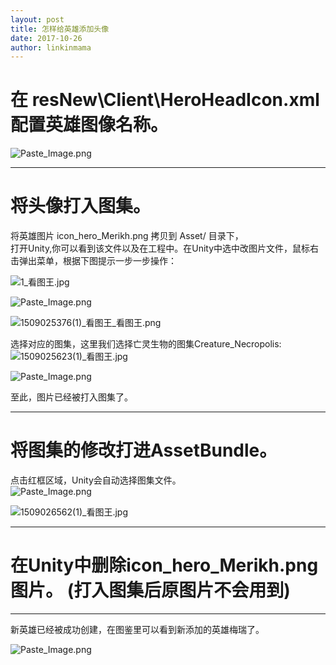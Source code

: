```yaml
---
layout: post
title: 怎样给英雄添加头像    
date: 2017-10-26
author: linkinmama
---
```

  
 # **在 resNew\Client\HeroHeadIcon.xml 配置英雄图像名称。**     
![Paste_Image.png](http://upload-images.jianshu.io/upload_images/2854160-8c3f785fb46199f7.png?imageMogr2/auto-orient/strip%7CimageView2/2/w/1240)     

---  


 # **将头像打入图集。**     
将英雄图片 icon_hero_Merikh.png 拷贝到 Asset/ 目录下，     
打开Unity,你可以看到该文件以及在工程中。在Unity中选中改图片文件，鼠标右击弹出菜单，根据下图提示一步一步操作：     

![1_看图王.jpg](http://upload-images.jianshu.io/upload_images/2854160-c80820ac7cd6d94f.jpg?imageMogr2/auto-orient/strip%7CimageView2/2/w/1240)     

![Paste_Image.png](http://upload-images.jianshu.io/upload_images/2854160-3c50304cd6c84ccd.png?imageMogr2/auto-orient/strip%7CimageView2/2/w/1240)     

![1509025376(1)_看图王_看图王.png](http://upload-images.jianshu.io/upload_images/2854160-dd85643c1b4ad4d8.png?imageMogr2/auto-orient/strip%7CimageView2/2/w/1240)     

选择对应的图集，这里我们选择亡灵生物的图集Creature_Necropolis:     
![1509025623(1)_看图王.jpg](http://upload-images.jianshu.io/upload_images/2854160-12a74fdca6032e1e.jpg?imageMogr2/auto-orient/strip%7CimageView2/2/w/1240)     


![Paste_Image.png](http://upload-images.jianshu.io/upload_images/2854160-63b05ebd995f532e.png?imageMogr2/auto-orient/strip%7CimageView2/2/w/1240)     

至此，图片已经被打入图集了。     

---  


 # **将图集的修改打进AssetBundle。**     
点击红框区域，Unity会自动选择图集文件。     
![Paste_Image.png](http://upload-images.jianshu.io/upload_images/2854160-7e310c4583cef91d.png?imageMogr2/auto-orient/strip%7CimageView2/2/w/1240)     

![1509026562(1)_看图王.jpg](http://upload-images.jianshu.io/upload_images/2854160-c62e9ad97cf635fa.jpg?imageMogr2/auto-orient/strip%7CimageView2/2/w/1240)     

---  


 # **在Unity中删除icon_hero_Merikh.png 图片。  (打入图集后原图片不会用到)**   

---  


新英雄已经被成功创建，在图鉴里可以看到新添加的英雄梅瑞了。     

![Paste_Image.png](http://upload-images.jianshu.io/upload_images/2854160-001f5324f4b0217e.png?imageMogr2/auto-orient/strip%7CimageView2/2/w/1240)     